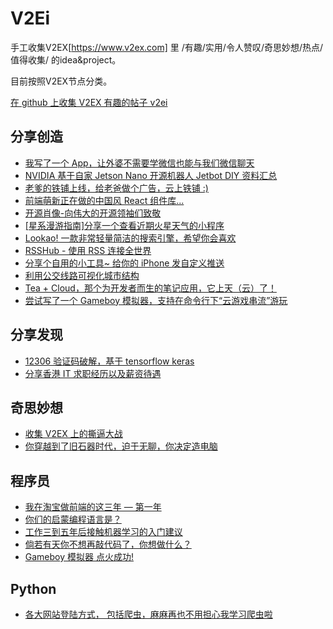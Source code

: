 # V2Ei
手工收集V2EX[https://www.v2ex.com] 里 /有趣/实用/令人赞叹/奇思妙想/热点/值得收集/ 的idea&project。  

目前按照V2EX节点分类。  

[在 github 上收集 V2EX 有趣的帖子 v2ei](https://www.v2ex.com/t/550286)  

## 分享创造
* [我写了一个 App，让外婆不需要学微信也能与我们微信聊天](https://www.v2ex.com/t/549458)  
* [NVIDIA 基于自家 Jetson Nano 开源机器人 Jetbot DIY 资料汇总](https://www.v2ex.com/t/549223)  
* [老爹的铁铺上线，给老爸做个广告，云上铁铺 :)](https://www.v2ex.com/t/532913)  
* [前端萌新正在做的中国风 React 组件库...](https://www.v2ex.com/t/550681)  
* [开源肖像-向伟大的开源领袖们致敬](https://www.v2ex.com/t/552627)  
* [[星系漫游指南]分享一个查看近期火星天气的小程序](https://www.v2ex.com/t/553172)  
* [Lookao! 一款非常轻量简洁的搜索引擎，希望你会喜欢](https://www.v2ex.com/t/552904)  
* [RSSHub - 使用 RSS 连接全世界](https://www.v2ex.com/t/446405)  
* [分享个自用的小工具~ 给你的 iPhone 发自定义推送](https://www.v2ex.com/t/467407)  
* [利用公交线路可视化城市结构](https://www.v2ex.com/t/553321)  
* [Tea + Cloud，那个为开发者而生的笔记应用，它上天（云）了！](https://www.v2ex.com/t/555768)  
* [尝试写了一个 Gameboy 模拟器，支持在命令行下“云游戏串流”游玩](https://www.v2ex.com/t/560297)

## 分享发现
* [12306 验证码破解，基于 tensorflow keras](https://www.v2ex.com/t/537693)  
* [分享香港 IT 求职经历以及薪资待遇](https://www.v2ex.com/t/550195)  

## 奇思妙想  
* [收集 V2EX 上的撕逼大战](https://www.v2ex.com/t/211400)  
* [你穿越到了旧石器时代，迫于无聊，你决定造电脑](https://www.v2ex.com/t/552639)


## 程序员
* [我在淘宝做前端的这三年 — 第一年](https://www.v2ex.com/t/538715)  
* [你们的启蒙编程语言是？](https://www.v2ex.com/t/550812)  
* [工作三到五年后接触机器学习的入门建议](https://www.v2ex.com/t/548519) 
* [倘若有天你不想再敲代码了，你想做什么？](https://www.v2ex.com/t/556142)  
* [Gameboy 模拟器 点火成功!](https://www.v2ex.com/t/556574)  


## Python
* [各大网站登陆方式， 包括爬虫，麻麻再也不用担心我学习爬虫啦](https://www.v2ex.com/t/541987)  



